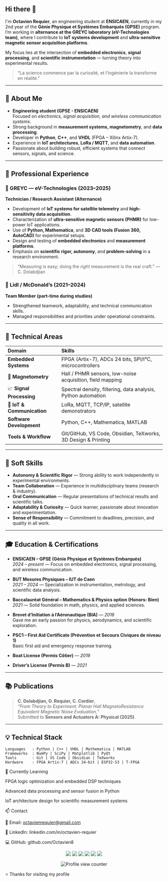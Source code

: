 ## Hi there 👋

I'm **Octavien Requier**, an engineering student at **ENSICAEN**, currently in my 2nd year of the **Génie Physique et Systèmes Embarqués (GPSE)** program.  
I’m working in **alternance at the GREYC laboratory (eV-Technologies team)**, where I contribute to **IoT systems development** and **ultra-sensitive magnetic sensor acquisition platforms**.

My focus lies at the intersection of **embedded electronics**, **signal processing**, and **scientific instrumentation** — turning theory into experimental results.

> “La science commence par la curiosité, et l’ingénierie la transforme en réalité.”

---

## 🚀 About Me

- **Engineering student (GPSE - ENSICAEN)**  
  Focused on *electronics, signal acquisition, and wireless communication systems*.
- Strong background in **measurement systems, magnetometry**, and **data processing**.
- Developer in **Python**, **C++**, and **VHDL** (FPGA – Xilinx Artix-7).  
- Experience in **IoT architectures**, **LoRa / MQTT**, and **data automation**.
- Passionate about building robust, efficient systems that connect sensors, signals, and science.

---

## 💼 Professional Experience

### 🔬 GREYC — eV-Technologies (2023–2025)
**Technician / Research Assistant (Alternance)**  
- Development of **IoT systems for satellite telemetry** and **high-sensitivity data acquisition**.  
- Characterization of **ultra-sensitive magnetic sensors (PHMR)** for low-power IoT applications.  
- Use of **Python, Mathematica**, and **3D CAD tools (Fusion 360, AutoCAD)** for experimental setups.  
- Design and testing of **embedded electronics** and **measurement platforms**.  
- Emphasis on **scientific rigor, autonomy**, and **problem-solving** in a research environment.

> “Measuring is easy; doing the *right* measurement is the real craft.” — C. Dolabdjian

### 🧰 Lidl / McDonald’s (2021–2024)
**Team Member (part-time during studies)**  
- Strengthened teamwork, adaptability, and technical communication skills.  
- Managed responsibilities and priorities under operational constraints.

---

## 🧠 Technical Areas

| Domain | Skills |
|:--|:--|
| **Embedded Systems** | FPGA (Artix-7), ADCs 24 bits, SPI/I²C, microcontrollers |
| 🧲 **Magnetometry** | Hall / PHMR sensors, low-noise acquisition, field mapping |
| 📈 **Signal Processing** | Spectral density, filtering, data analysis, Python automation |
| 📡 **IoT & Communication** | LoRa, MQTT, TCP/IP, satellite demonstrators |
| **Software Development** | Python, C++, Mathematica, MATLAB |
| **Tools & Workflow** | Git/GitHub, VS Code, Obsidian, TeXworks, 3D Design & Printing |

---

## 💬 Soft Skills

- **Autonomy & Scientific Rigor** — Strong ability to work independently in experimental environments.  
- **Team Collaboration** — Experience in multidisciplinary teams (research & industry).  
- **Oral Communication** — Regular presentations of technical results and scientific talks.  
- **Adaptability & Curiosity** — Quick learner, passionate about innovation and experimentation.  
- **Sense of Responsibility** — Commitment to deadlines, precision, and quality in all work.

---

## 🎓 Education & Certifications

- **ENSICAEN – GPSE (Génie Physique et Systèmes Embarqués)**  
  *2024 – present* — Focus on embedded electronics, signal processing, and wireless communication.

- **BUT Mesures Physiques – IUT de Caen**  
  *2021 – 2024* — Specialization in instrumentation, metrology, and scientific data analysis.

- **Baccalauréat Général – Mathematics & Physics option (Honors: Bien)**  
  *2021* — Solid foundation in math, physics, and applied sciences.

- **Brevet d’Initiation à l’Aéronautique (BIA)** — *2016*  
  Gave me an early passion for physics, aerodynamics, and scientific exploration.

- **PSC1 – First Aid Certificate (Prévention et Secours Civiques de niveau 1)**  
  Basic first aid and emergency response training.

- **Boat License (Permis Côtier)** — *2019*

- **Driver’s License (Permis B)** — *2021*

---

## 📚 Publications

> **C. Dolabdjian, O. Requier, C. Cordier**,  
> *“From Theory to Experiment: Planar Hall MagnetoResistance Equivalent Magnetic Noise Evaluation,”*  
> Submitted to **Sensors and Actuators A: Physical (2025)**.  

---

## 💡 Technical Stack

```text
Languages   : Python | C++ | VHDL | Mathematica | MATLAB
Frameworks  : NumPy | SciPy | Matplotlib | PyQt
Tools       : Git | VS Code | Obsidian | TeXworks
Hardware    : FPGA Artix-7 | ADCs 24-bit | ESP32-S3 | T-FPGA
```
🌱 Currently Learning

FPGA logic optimization and embedded DSP techniques

Advanced data processing and sensor fusion in Python

IoT architecture design for scientific measurement systems

📫 Contact

📧 Email: octavienrequier@gmail.com

💼 LinkedIn: linkedin.com/in/octavien-requier

💻 GitHub: github.com/Octavien8

<p align="center"> <img src="https://img.shields.io/badge/Python-3776AB?style=for-the-badge&logo=python&logoColor=white"/> <img src="https://img.shields.io/badge/C++-00599C?style=for-the-badge&logo=cplusplus&logoColor=white"/> <img src="https://img.shields.io/badge/VHDL-6C3483?style=for-the-badge"/> <img src="https://img.shields.io/badge/FPGA-1F618D?style=for-the-badge"/> <img src="https://img.shields.io/badge/LoRa-00AEEF?style=for-the-badge&logo=lora&logoColor=white"/> <img src="https://img.shields.io/badge/MQTT-660066?style=for-the-badge"/> </p> <p align="center"> <img src="https://komarev.com/ghpvc/?username=Octavien8&label=Profile%20views&color=0e75b6&style=flat" alt="Profile view counter"/> </p>

⭐️ Thanks for visiting my profile
